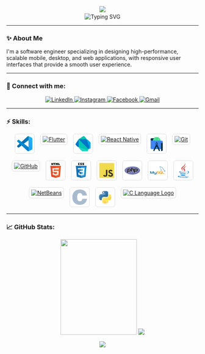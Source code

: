 <p align="center">
  <img src="https://capsule-render.vercel.app/api?type=waving&color=0:007ACC,100:0F2027&height=220&section=header&text=Abdallah%20Zaitoun&fontSize=44&fontColor=ffffff&animation=fadeIn&textY=25" />
  <br/>
  <img src="https://readme-typing-svg.herokuapp.com?font=Fira+Code&weight=600&size=22&pause=1000&color=007ACC&center=true&vCenter=true&width=600&lines=Software+Engineer;Mobile+%26+Desktop+Application+Developer;Front-End+Developer+%7C+Robots" alt="Typing SVG" />
</p>

---

### ✨ About Me

I'm a software engineer specializing in designing high-performance, scalable mobile, desktop, and web applications, with responsive user interfaces that provide a smooth user experience.

---

### 🔗 Connect with me:
<p align="center">
  <a href="https://www.linkedin.com/in/abdallah-zaitoun-133754348?utm_source=share&utm_campaign=share_via&utm_content=profile&utm_medium=android_app">
    <img src="https://img.shields.io/badge/-LinkedIn-0077B5?style=flat-square&logo=linkedin&logoColor=white" alt="LinkedIn"/>
  </a>
  
  <a href="https://www.instagram.com/alghayib_3z22?igsh=ZWg1Ym8xazFxem52">
    <img src="https://img.shields.io/badge/-Instagram-e4405f?style=flat-square&logo=instagram&logoColor=white" alt="Instagram"/>
  </a>
  
  
  <a href="https://www.facebook.com/share/17Kjtj9WeZ/">
    <img src="https://img.shields.io/badge/-Facebook-1877F2?style=flat-square&logo=facebook&logoColor=white" alt="Facebook"/>
  </a>
  
  <a href="mailto:abdallahzaytoon42@gmail.com">
    <img src="https://img.shields.io/badge/-Gmail-d14836?style=flat-square&logo=gmail&logoColor=white" alt="Gmail"/>
  </a>
</p>

---


### ⚡ Skills:

<p style="display: flex; justify-content: center; gap: 15px; flex-wrap: wrap; align="center"">   
  <!-- VS Code -->   
  <a href="https://code.visualstudio.com/" target="_blank">     
    <img src="https://raw.githubusercontent.com/devicons/devicon/master/icons/vscode/vscode-original.svg" alt="VS Code" width="40" height="40" style="border:1px solid #ddd; padding:5px; border-radius:6px;"/>   
  </a>    
  
  <!-- Flutter -->   
  <a href="https://flutter.dev/" target="_blank">     
  <img src="https://www.vectorlogo.zone/logos/flutterio/flutterio-icon.svg" alt="Flutter" width="40" height="40" style="border:1px solid #ddd; padding:5px; border-radius:6px;"/>   
  </a>    
  
  <!-- Dart -->   
  <a href="https://dart.dev/" target="_blank">     
  <img src="https://raw.githubusercontent.com/devicons/devicon/master/icons/dart/dart-original.svg" alt="Dart" width="40" height="40" style="border:1px solid #ddd; padding:5px; border-radius:6px;"/>   
  </a>    
  
  <!-- React Native -->   
  <a href="https://reactnative.dev/" target="_blank">     
  <img src="https://reactnative.dev/img/header_logo.svg" alt="React Native" width="40" height="40" style="border:1px solid #ddd; padding:5px; border-radius:6px;"/>   </a>    
  
  <!-- Android Studio -->   
  <a href="https://developer.android.com/studio" target="_blank">     
  <img src="https://raw.githubusercontent.com/devicons/devicon/master/icons/androidstudio/androidstudio-original.svg" alt="Android Studio" width="40" height="40" style="border:1px solid #ddd; padding:5px; border-radius:6px;"/>   
  </a>    
  
  <!-- Git -->   
  <a href="https://git-scm.com/" target="_blank">     
  <img src="https://www.vectorlogo.zone/logos/git-scm/git-scm-icon.svg" alt="Git" width="40" height="40" style="border:1px solid #ddd; padding:5px; border-radius:6px;"/>   
  </a>      
  
  <a href="https://github.com/" target="_blank">     
  <img src="https://github.githubassets.com/images/modules/logos_page/GitHub-Mark.png" alt="GitHub" width="40" height="40" style="border:1px solid #ddd; padding:5px; border-radius:6px;"/>   
  </a>    
  
  <!-- HTML5 -->   
  <a href="https://www.w3.org/html/" target="_blank">     
  <img src="https://raw.githubusercontent.com/devicons/devicon/master/icons/html5/html5-original-wordmark.svg" alt="HTML5" width="40" height="40" style="border:1px solid #ddd; padding:5px; border-radius:6px;"/>   
  </a>    
  
  <!-- CSS3 -->   
  <a href="https://www.w3schools.com/css/" target="_blank">     
  <img src="https://raw.githubusercontent.com/devicons/devicon/master/icons/css3/css3-original-wordmark.svg" alt="CSS3" width="40" height="40" style="border:1px solid #ddd; padding:5px; border-radius:6px;"/>   
  </a>    
  
  <!-- JavaScript -->   
  <a href="https://developer.mozilla.org/en-US/docs/Web/JavaScript" target="_blank">     
  <img src="https://raw.githubusercontent.com/devicons/devicon/master/icons/javascript/javascript-original.svg" alt="JavaScript" width="40" height="40" style="border:1px solid #ddd; padding:5px; border-radius:6px;"/>   
  </a>    
  
  <!-- PHP -->   
  <a href="https://www.php.net/" target="_blank">     
  <img src="https://raw.githubusercontent.com/devicons/devicon/master/icons/php/php-original.svg" alt="PHP" width="40" height="40" style="border:1px solid #ddd; padding:5px; border-radius:6px;"/>   
  </a>    
  
  <!-- MySQL -->   
  <a href="https://www.mysql.com/" target="_blank">     
  <img src="https://raw.githubusercontent.com/devicons/devicon/master/icons/mysql/mysql-original-wordmark.svg" alt="MySQL" width="40" height="40" style="border:1px solid #ddd; padding:5px; border-radius:6px;"/>   
  </a>    
  
  <!-- Java -->   
  <a href="https://www.java.com/" target="_blank">     
  <img src="https://raw.githubusercontent.com/devicons/devicon/master/icons/java/java-original.svg" alt="Java" width="40" height="40" style="border:1px solid #ddd; padding:5px; border-radius:6px;"/>   
  </a>    
  <a href="https://netbeans.apache.org/" target="_blank">     
    <img src="https://cdn.jsdelivr.net/gh/devicons/devicon/icons/netbeans/netbeans-original.svg" alt="NetBeans" width="40" height="40" style="border:1px solid #ddd; padding:5px; border-radius:6px;"/>   
  </a>    
  
  <!-- C -->   
  <a href="https://www.cprogramming.com/" target="_blank">     
  <img src="https://raw.githubusercontent.com/devicons/devicon/master/icons/c/c-original.svg" alt="C" width="40" height="40" style="border:1px solid #ddd; padding:5px; border-radius:6px;"/>   
  </a>      
  
  <!-- Python -->   
  <a href="https://www.python.org/" target="_blank">     
  <img src="https://raw.githubusercontent.com/devicons/devicon/master/icons/python/python-original.svg" alt="Python" width="40" height="40" style="border:1px solid #ddd; padding:5px; border-radius:6px;"/>   
  </a> 
  
<a href="https://code.visualstudio.com/docs/languages/cpp" target="_blank" rel="noopener noreferrer">
  <img src="https://upload.wikimedia.org/wikipedia/commons/1/19/C_Logo.png" alt="C Language Logo" width="40" height="40" style="border:1px solid #ddd; padding:5px; border-radius:6px; object-fit: contain; cursor:pointer;">
</a>


  </p>

  
---

### 📈 GitHub Stats:
<p align="center">
<img src="https://github-readme-stats.vercel.app/api?username=abdallah3z22&show_icons=true&theme=tokyonight&hide_border=true&hide_title=true" height="250px" width="200px" />
  
  <!-- Most Used Languages - bar chart -->
  <img src="https://github-readme-stats.vercel.app/api/top-langs/?username=abdallah3z22&layout=compact&theme=tokyonight&hide_border=true&langs_count=8" height="70px" />
 
  <p align="center">
  <img src="https://github-readme-streak-stats-eight.vercel.app/?user=abdallah3z22&theme=tokyonight&hide_border=true" height="130px" />
</p>


<!-- <p align="center">
  <img src="https://komarev.com/ghpvc/?username=abdallah3z22&label=Profile%20views&color=0e75b6&style=flat" alt="abdallah3z22" />
</p>

 -->

